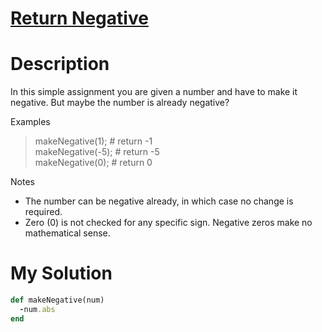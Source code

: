 # [Return Negative](https://www.codewars.com/kata/55685cd7ad70877c23000102)

# Description

In this simple assignment you are given a number and have to make it negative. But maybe the number is already negative?
 
Examples

>makeNegative(1);  # return -1\
>makeNegative(-5); # return -5\
>makeNegative(0);  # return 0

Notes
* The number can be negative already, in which case no change is required.
* Zero (0) is not checked for any specific sign. Negative zeros make no mathematical sense.
# My Solution
```ruby
def makeNegative(num)
  -num.abs
end
```
